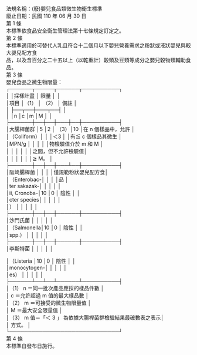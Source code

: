 法規名稱：(廢)嬰兒食品類微生物衛生標準  
廢止日期：民國 110 年 06 月 30 日  
第 1 條  
本標準依食品安全衛生管理法第十七條規定訂定之。  
第 2 條  
本標準適用於可替代人乳且符合十二個月以下嬰兒營養需求之粉狀或液狀嬰兒與較大嬰兒配方食  
品，以及含百分之二十五以上（以乾重計）榖類及豆類等成分之嬰兒穀物類輔助食品。  
第 3 條  
嬰兒食品之微生物限量：  
┌──────┬─────┬──────┬──────────┐  
│ │採樣計畫 │ 限量 │ │  
│項目 │（1） │ （2） │ 備註 │  
│ ├──┬──┼───┬──┤ │  
│ │n │c │m │M │ │  
├──────┼──┼──┼───┼──┼──────────┤  
│大腸桿菌群 │5 │2 │ （3）│10 │在 n 個樣品中，允許 │  
│（Coliform）│ │ │＜3 │ │有≦ c 個樣品其微生 │  
│MPN/g │ │ │ │ │物檢驗值介於 m 和 M │  
│ │ │ │ │ │之間，但不允許檢驗值│  
│ │ │ │ │ │≧ M。 │  
├──────┼──┼──┼───┴──┼──────────┤  
│阪崎腸桿菌 │ │ │ │僅規範粉狀嬰兒配方食│  
│（Enterobac-│ │ │ │品 │  
│ter sakazak-│ │ │ │ │  
│ii, Cronoba-│10 │0 │ 陰性 │ │  
│cter species│ │ │ │ │  
│） │ │ │ │ │  
├──────┼──┼──┼──────┼──────────┤  
│沙門氏菌 │ │ │ │ │  
│（Salmonella│10 │0 │ 陰性 │ │  
│spp.） │ │ │ │ │  
├──────┼──┼──┼──────┼──────────┤  
│李斯特菌 │ │ │ │ │  


│（Listeria │10 │0 │ 陰性 │ │  
│monocytogen-│ │ │ │ │  
│es） │ │ │ │ │  
├──────┴──┴──┴──────┴──────────┤  
│（1） n ＝同一批次產品應採的樣品件數 │  
│ c ＝允許超過 m 值的最大樣品數 │  
│（2） m ＝可接受的微生物限量值 │  
│ M ＝最大安全限量值 │  
│（3） m 值＝「＜ 3 」 為依據大腸桿菌群檢驗結果最確數表之表示│  
│ 方式。 │  
└──────────────────────────────┘  
第 4 條  
本標準自發布日施行。  


